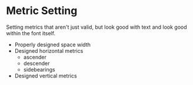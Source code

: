 # Metric Setting

Setting metrics that aren't just valid, but look good with text and look good within the font itself.

- Properly designed space width
- Designed horizontal metrics
	- ascender
	- descender
	- sidebearings
- Designed vertical metrics
